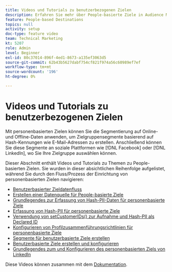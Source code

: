 ```yaml
---
title: Videos und Tutorials zu benutzerbezogenen Zielen
description: Erfahren Sie mehr über People-basierte Ziele in Audience Manager. Erfahren Sie, wie Sie die Segmentierung auf Online- und Offline-Daten anwenden, um Zielgruppensegmente basierend auf Hash-Kennungen wie E-Mail-Adressen und mehr zu erstellen!
feature: People-based Destinations
topics: null
activity: setup
doc-type: feature video
team: Technical Marketing
kt: 5207
role: Admin
level: Beginner
exl-id: 80c37014-896f-4ed1-8673-a135ef3063d5
source-git-commit: 62b43b5627dabf754cf821f974a56c60989ef7ef
workflow-type: tm+mt
source-wordcount: '196'
ht-degree: 0%

---
```


# Videos und Tutorials zu benutzerbezogenen Zielen

Mit personenbasierten Zielen können Sie die Segmentierung auf Online- und Offline-Daten anwenden, um Zielgruppensegmente basierend auf Hash-Kennungen wie E-Mail-Adressen zu erstellen. Anschließend können Sie diese Segmente an soziale Plattformen wie [!DNL Facebook] oder [!DNL LinkedIn], wo Sie Ihre Zielgruppe auswählen können.

Dieser Abschnitt enthält Videos und Tutorials zu Themen zu People-basierten Zielen. Sie wurden in dieser absichtlichen Reihenfolge aufgelistet, während Sie durch den Fluss/Prozess der Einrichtung von personenbasierten Zielen navigieren:

* [Benutzerbasierter Zieldatenfluss](people-based-destinations-data-flow.md)
* [Erstellen einer Datenquelle für People-basierte Ziele](creating-a-data-source-for-people-based-destinations.md)
* [Grundlegendes zur Erfassung von Hash-PII-Daten für personenbasierte Ziele](understanding-hashed-pii-data-ingestion-for-people-based-destinations.md)
* [Erfassung von Hash-PII für personenbasierte Ziele](ingesting-hashed-pii-for-people-based-destinations.md)
* [Verwendung von setCustomerIDs() zur Aufnahme und Hash-PII als Declared ID](using-setcustomerids-to-ingest-and-hash-pii-as-a-declared-id.md)
* [Konfigurieren von Profilzusammenführungsrichtlinien für personenbasierte Ziele](configuring-profile-merge-rules-for-people-based-destinations.md)
* [Segmente für benutzerbasierte Ziele erstellen](creating-segments-for-people-based-destinations.md)
* [Benutzerbasierte Ziele erstellen und konfigurieren](create-and-configure-people-based-destinations.md)
* [Grundlegendes zum und Konfigurieren des personenbasierten Ziels von LinkedIn](understanding-and-configuring-the-linkedin-pbd.md)

Diese Videos können zusammen mit dem [Dokumentation](https://experienceleague.adobe.com/docs/audience-manager/user-guide/features/destinations/people-based/people-based-destinations-overview.html).
